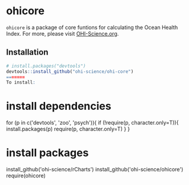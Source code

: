 ohicore
=======

`ohicore` is a package of core funtions for calculating the Ocean Health Index. For more, please visit [OHI-Science.org](http://ohi-science.org).

## Installation

```R
# install.packages("devtools")
devtools::install_github("ohi-science/ohi-core")
=======
To install: 

```
# install dependencies
for (p in c('devtools', 'zoo', 'psych')){
  if (!require(p, character.only=T)){
    install.packages(p)
    require(p, character.only=T)
  }
}

# install packages
install_github('ohi-science/rCharts')
install_github('ohi-science/ohicore')
require(ohicore)
```


